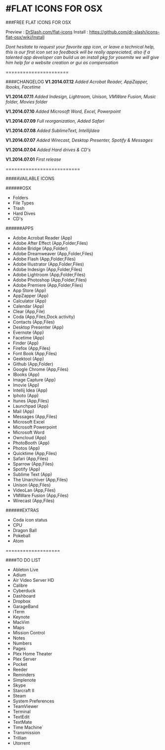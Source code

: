 #FLAT ICONS FOR OSX
======================
###FREE FLAT ICONS FOR OSX

Preview : [DrSlash.com/flat-icons](http://drslash.com/flat-icons/)
Install : https://github.com/dr-slash/icons-flat-osx/wiki/Install

*Dont hesitate to request your favorite app icon, or leave a technical help, this is our first icon set so feedback will be really appreciated, also if a talented app developer can build us an install pkg for yosemite we will give him help for a website creation or gui as compensation*

======================

####CHANGELOG
**V1.2014.07.12**
*Added Acrobat Reader, AppZapper, Ibooks, Facetime*

**V1.2014.07.11**
*Added Indesign, Lightroom, Unison, VMWare Fusion, Music folder, Movies folder*

**V1.2014.07.10**
*Added Microsoft Word, Excel, Powerpoint*

**V1.2014.07.09**
*Full reorganization, Added Safari*

**V1.2014.07.08**
*Added SublimeText, IntellijIdea*

**V1.2014.07.07**
*Added Wirecast, Desktop Presenter, Spotify & Messages*

**V1.2014.07.04**
*Added Hard drives & CD's*

**V1.2014.07.01**
*First release*

==========================

####AVAILABLE ICONS

######OSX
* Folders
* File Types
* Trash
* Hard Dives
* CD's

######APPS
* Adobe Acrobat Reader (App)
* Adobe After Effect (App,Folder,Files)
* Adobe Bridge (App,Folder)
* Adobe Dreamweaver (App,Folder,Files)
* Adobe Flash (App,Folder,Files)
* Adobe Illustrator (App,Folder,Files)
* Adobe Indesign (App,Folder,Files)
* Adobe Lightroom (App,Folder,Files)
* Adobe Photoshop (App,Folder,Files)
* Adobe Premiere (App,Folder,Files)
* App Store (App)
* AppZapper (App)
* Calculator (App)
* Calendar (App)
* Clear (App,File)
* Coda (App,Files,Dock activity)
* Contacts (App,Files)
* Desktop Presenter (App)
* Evernote (App)
* Facetime (App)
* Finder (App)
* Firefox (App,Files)
* Font Book (App,Files)
* Geektool (App)
* Github (App,Folder)
* Google Chrome (App,Files)
* IBooks (App)
* Image Capture (App)
* Imovie (App)
* Intellij Idea (App)
* Iphoto (App)
* Itunes (App,Files)
* Launchpad (App)
* Mail (App)
* Messages (App,Files)
* Microsoft Excel
* Microsoft Powerpoint
* Microsoft Word
* Owncloud (App)
* PhotoBooth (App)
* Photos (App)
* Quicktime (App,Files)
* Safari (App,Files)
* Sparrow (App,Files)
* Spotify (App)
* Sublime Text (App)
* The Unarchiver (App,Files)
* Unison (App,Files)
* VideoLan (App,Files)
* VMWare Fusion (App,Files)
* Wirecast (App,Files)

######EXTRAS
* Coda icon status
* CPU
* Dragon Ball
* Pokeball
* Atom

===================

####TO DO LIST
* Ableton Live
* Adium
* Air Video Server HD
* Calibre
* Cyberduck
* Dashboard
* Dropbox
* GarageBand
* iTerm
* Keynote
* MacVim
* Maps
* Mission Control
* Notes
* Numbers
* Pages
* Plex Home Theater
* Plex Server
* Pocket
* Reeder
* Reminders
* Simplenote
* Skype
* Starcraft II
* Steam
* System Preferences
* TeamViewer
* Terminal
* TextEdit
* TextMate
* Time Machine`
* Transmission
* Trillian
* Utorrent
